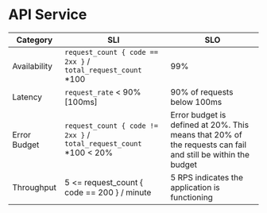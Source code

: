 # API Service

| Category     | SLI                                                          | SLO                                                          |
| ------------ | ------------------------------------------------------------ | ------------------------------------------------------------ |
| Availability | `request_count { code == 2xx }` / `total_request_count` *100 | 99%                                                          |
| Latency      | `request_rate` < 90% [100ms]                                 | 90% of requests below 100ms                                  |
| Error Budget | `request_count { code != 2xx }` / `total_request_count` *100 < 20% | Error budget is defined at 20%. This means that 20% of the requests can fail and still be within the budget |
| Throughput   | 5 <= request_count { code == 200 } / minute                  | 5 RPS indicates the application is functioning               |

